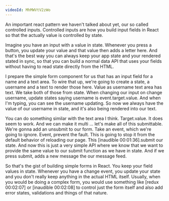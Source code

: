 ```yaml
---
videoId: MhMWVtV2zWo
---
```


An important react pattern we haven't talked about yet, our so called controlled inputs. Controlled inputs are how you build input fields in React so that the actually value is controlled by state.

Imagine you have an input with a value in state. Whenever you press a button, you update your value and that value then adds a letter here. And that's the best way you can always keep your app state and your rendered stated in sync, so that you can build a normal data API that uses your fields without having to read state directly from the HTML.

I prepare the simple form component for us that has an input field for a name and a text area. To wire that up, we're going to create a state, a username and a text to render those here. Value as username text area has text. We take both of those from state. When changing our input on change username, update states saying username is event.target.value. And when I'm typing, you can see the username updating. So now we always have the value of our username in state, and it's also being rendered into our text.

You can do something similar with the text area I think. Target.value. It does seem to work. And we can make it multi ... let's make all of this submittable. We're gonna add an unsubmit to our form. Take an event, which we're going to ignore. Event, prevent the fault. This is going to stop it from the default behavior of reloading our page. This [inaudible 00:01:36].submit our state. And now this is just a very simple API where we know that we want to provide the same value to our submit function as we have in state. And if we press submit, adds a new message the our message feed.

So that's the gist of building simple forms in React. You keep your field values in state. Whenever you have a change event, you update your state and you don't really keep anything in the actual HTML itself. Usually, when you would be doing a complex form, you would use something like [redux 00:02:07] or [inaudible 00:02:08] to control just the form itself and also add error states, validations and things of that nature.
